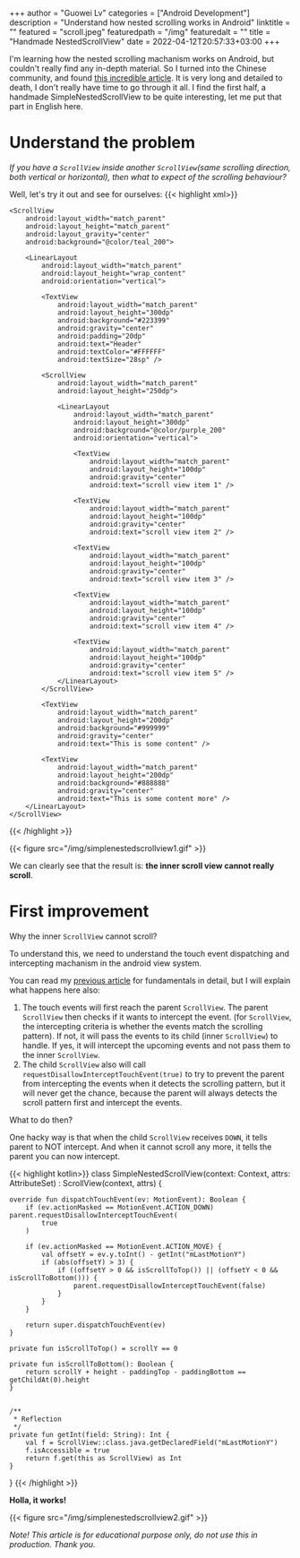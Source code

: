 +++
author = "Guowei Lv"
categories = ["Android Development"]
description = "Understand how nested scrolling works in Android"
linktitle = ""
featured = "scroll.jpeg"
featuredpath = "/img"
featuredalt = ""
title = "Handmade NestedScrollView"
date = 2022-04-12T20:57:33+03:00
+++

I'm learning how the nested scrolling machanism works on Android, but couldn't really find any in-depth material. So I turned into the Chinese community,
and found [this incredible article](https://juejin.cn/post/6844903761060577294). It is very long and detailed to death, I don't really have time to go through it all.
I find the first half, a handmade SimpleNestedScrollView to be quite interesting, let me put that part in English here.

# Understand the problem

*If you have a `ScrollView` inside another `ScrollView`(same scrolling direction, both vertical or horizontal), then what to expect of the scrolling behaviour?*

Well, let's try it out and see for ourselves:
{{< highlight xml>}}
<?xml version="1.0" encoding="utf-8"?>
<LinearLayout xmlns:android="http://schemas.android.com/apk/res/android"
    xmlns:app="http://schemas.android.com/apk/res-auto"
    xmlns:tools="http://schemas.android.com/tools"
    android:layout_width="match_parent"
    android:layout_height="match_parent"
    android:orientation="vertical"
    tools:context=".MainActivity">

    <ScrollView
        android:layout_width="match_parent"
        android:layout_height="match_parent"
        android:layout_gravity="center"
        android:background="@color/teal_200">

        <LinearLayout
            android:layout_width="match_parent"
            android:layout_height="wrap_content"
            android:orientation="vertical">

            <TextView
                android:layout_width="match_parent"
                android:layout_height="300dp"
                android:background="#223399"
                android:gravity="center"
                android:padding="20dp"
                android:text="Header"
                android:textColor="#FFFFFF"
                android:textSize="28sp" />

            <ScrollView
                android:layout_width="match_parent"
                android:layout_height="250dp">

                <LinearLayout
                    android:layout_width="match_parent"
                    android:layout_height="300dp"
                    android:background="@color/purple_200"
                    android:orientation="vertical">

                    <TextView
                        android:layout_width="match_parent"
                        android:layout_height="100dp"
                        android:gravity="center"
                        android:text="scroll view item 1" />

                    <TextView
                        android:layout_width="match_parent"
                        android:layout_height="100dp"
                        android:gravity="center"
                        android:text="scroll view item 2" />

                    <TextView
                        android:layout_width="match_parent"
                        android:layout_height="100dp"
                        android:gravity="center"
                        android:text="scroll view item 3" />

                    <TextView
                        android:layout_width="match_parent"
                        android:layout_height="100dp"
                        android:gravity="center"
                        android:text="scroll view item 4" />

                    <TextView
                        android:layout_width="match_parent"
                        android:layout_height="100dp"
                        android:gravity="center"
                        android:text="scroll view item 5" />
                </LinearLayout>
            </ScrollView>

            <TextView
                android:layout_width="match_parent"
                android:layout_height="200dp"
                android:background="#999999"
                android:gravity="center"
                android:text="This is some content" />

            <TextView
                android:layout_width="match_parent"
                android:layout_height="200dp"
                android:background="#888888"
                android:gravity="center"
                android:text="This is some content more" />
        </LinearLayout>
    </ScrollView>
</LinearLayout>
{{< /highlight >}}


{{< figure src="/img/simplenestedscrollview1.gif" >}}

We can clearly see that the result is: **the inner scroll view cannot really scroll**.

# First improvement

Why the inner `ScrollView` cannot scroll? 

To understand this, we need to understand the touch event dispatching and intercepting machanism in the android view system.

You can read my [previous article](https://www.lvguowei.me/post/understand-touch-event-android/) for fundamentals in detail, but I will explain what happens here also:

1. The touch events will first reach the parent `ScrollView`. The parent `ScrollView` then checks if it wants to intercept the event. (for `ScrollView`, the intercepting criteria is whether the events match the scrolling pattern). If not, it will pass the events to its child (inner `ScrollView`) to handle. If yes, it will intercept the upcoming events and not pass them to the inner `ScrollView`.
2. The child `ScrollView` also will call `requestDisallowInterceptTouchEvent(true)` to try to prevent the parent from intercepting the events when it detects the scrolling pattern, but it will never get the chance, because the parent will always detects the scroll pattern first and intercept the events.

What to do then? 

One hacky way is that when the child `ScrollView` receives `DOWN`, it tells parent to NOT intercept. And when it cannot scroll any more, it tells the parent you can now intercept.

{{< highlight kotlin>}}
class SimpleNestedScrollView(context: Context, attrs: AttributeSet) : ScrollView(context, attrs) {

    override fun dispatchTouchEvent(ev: MotionEvent): Boolean {
        if (ev.actionMasked == MotionEvent.ACTION_DOWN) parent.requestDisallowInterceptTouchEvent(
            true
        )

        if (ev.actionMasked == MotionEvent.ACTION_MOVE) {
            val offsetY = ev.y.toInt() - getInt("mLastMotionY")
            if (abs(offsetY) > 3) {
                if ((offsetY > 0 && isScrollToTop()) || (offsetY < 0 && isScrollToBottom())) {
                    parent.requestDisallowInterceptTouchEvent(false)
                }
            }
        }

        return super.dispatchTouchEvent(ev)
    }

    private fun isScrollToTop() = scrollY == 0

    private fun isScrollToBottom(): Boolean {
        return scrollY + height - paddingTop - paddingBottom == getChildAt(0).height
    }


    /**
     * Reflection
     */
    private fun getInt(field: String): Int {
        val f = ScrollView::class.java.getDeclaredField("mLastMotionY")
        f.isAccessible = true
        return f.get(this as ScrollView) as Int
    }

}
{{< /highlight >}}

**Holla, it works!**

{{< figure src="/img/simplenestedscrollview2.gif" >}}


*Note! This article is for educational purpose only, do not use this in production. Thank you.*
